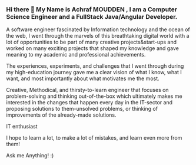 ### Hi there 👋 My Name is Achraf MOUDDEN , I am a Computer Science Engineer and a FullStack Java/Angular Developer.

A software engineer fascinated by Information technology and the ocean of the web, I went through the marvels of this breathtaking digital world with a lot of opportunities to be part of many creative projects&start-ups and worked on many exciting projects that shaped my knowledge and gave meaning to my academic and professional achievements.

The experiences, experiments, and challenges that I went through during my high-education journey gave me a clear vision of what I know, what I want, and most importantly about what motivates me the most.

Creative, Methodical, and thirsty-to-learn engineer that focuses on problem-solving and thinking out-of-the-box which ultimately makes me interested in the changes that happen every day in the IT-sector and proposing solutions to them-unsolved problems, or thinking of improvements of the already-made solutions.

IT enthusiast

I hope to learn a lot, to make a lot of mistakes, and learn even more from them!

Ask me Anything! :)


<!--
**MouddenAchraf/MouddenAchraf** is a ✨ _special_ ✨ repository because its `README.md` (this file) appears on your GitHub profile.

Here are some ideas to get you started:

- 🔭 I’m currently working on ...
- 🌱 I’m currently learning ...
- 👯 I’m looking to collaborate on ...
- 🤔 I’m looking for help with ...
- 💬 Ask me about ...
- 📫 How to reach me: ...
- 😄 Pronouns: ...
- ⚡ Fun fact: ...
-->
